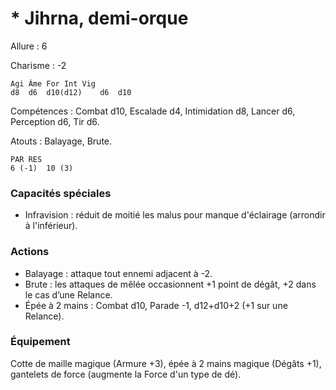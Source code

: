 # * Jihrna, demi-orque

Allure : 6

Charisme : -2

	Agi	Âme	For	Int	Vig
	d8	d6	d10(d12)	d6	d10

Compétences : Combat d10, Escalade d4, Intimidation d8, Lancer d6, Perception d6, Tir d6.

Atouts : Balayage, Brute.

	PAR	RES
	6 (-1)	10 (3)

### Capacités spéciales
- Infravision : réduit de moitié les malus pour manque d'éclairage (arrondir à l'inférieur).

### Actions
- Balayage : attaque tout ennemi adjacent à -2.
- Brute : les attaques de mêlée occasionnent +1 point de dégât, +2 dans le cas d’une Relance.
- Épée à 2 mains : Combat d10, Parade -1, d12+d10+2 (+1 sur une Relance).

### Équipement
Cotte de maille magique (Armure +3), épée à 2 mains magique (Dégâts +1), gantelets de force (augmente la Force d'un type de dé).
